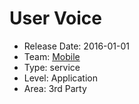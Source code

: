 # User Voice
* Release Date: 2016-01-01
* Team: [Mobile](../teams/mobile.md)
* Type: service
* Level: Application
* Area: 3rd Party
